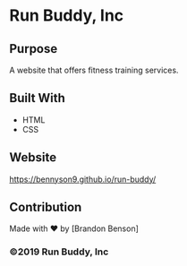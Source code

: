 # Run Buddy, Inc

## Purpose
A website that offers fitness training services.

## Built With
* HTML
* CSS

## Website
https://bennyson9.github.io/run-buddy/

## Contribution
Made with ❤️ by [Brandon Benson]

### ©️2019 Run Buddy, Inc
